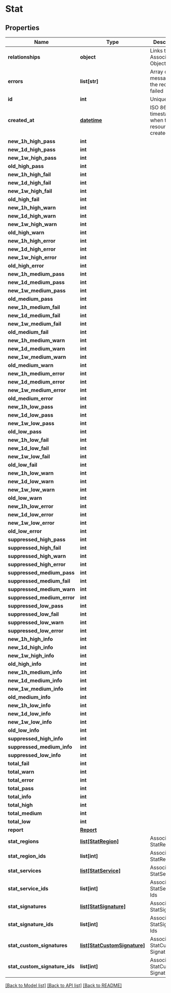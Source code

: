# Stat

## Properties
Name | Type | Description | Notes
------------ | ------------- | ------------- | -------------
**relationships** | **object** | Links to Associated Objects | [optional] 
**errors** | **list[str]** | Array of error messages if the request failed | [optional] 
**id** | **int** | Unique Id | [optional] 
**created_at** | [**datetime**](DateTime.md) | ISO 8601 timestamp when the resource was created | [optional] 
**new_1h_high_pass** | **int** |  | [optional] 
**new_1d_high_pass** | **int** |  | [optional] 
**new_1w_high_pass** | **int** |  | [optional] 
**old_high_pass** | **int** |  | [optional] 
**new_1h_high_fail** | **int** |  | [optional] 
**new_1d_high_fail** | **int** |  | [optional] 
**new_1w_high_fail** | **int** |  | [optional] 
**old_high_fail** | **int** |  | [optional] 
**new_1h_high_warn** | **int** |  | [optional] 
**new_1d_high_warn** | **int** |  | [optional] 
**new_1w_high_warn** | **int** |  | [optional] 
**old_high_warn** | **int** |  | [optional] 
**new_1h_high_error** | **int** |  | [optional] 
**new_1d_high_error** | **int** |  | [optional] 
**new_1w_high_error** | **int** |  | [optional] 
**old_high_error** | **int** |  | [optional] 
**new_1h_medium_pass** | **int** |  | [optional] 
**new_1d_medium_pass** | **int** |  | [optional] 
**new_1w_medium_pass** | **int** |  | [optional] 
**old_medium_pass** | **int** |  | [optional] 
**new_1h_medium_fail** | **int** |  | [optional] 
**new_1d_medium_fail** | **int** |  | [optional] 
**new_1w_medium_fail** | **int** |  | [optional] 
**old_medium_fail** | **int** |  | [optional] 
**new_1h_medium_warn** | **int** |  | [optional] 
**new_1d_medium_warn** | **int** |  | [optional] 
**new_1w_medium_warn** | **int** |  | [optional] 
**old_medium_warn** | **int** |  | [optional] 
**new_1h_medium_error** | **int** |  | [optional] 
**new_1d_medium_error** | **int** |  | [optional] 
**new_1w_medium_error** | **int** |  | [optional] 
**old_medium_error** | **int** |  | [optional] 
**new_1h_low_pass** | **int** |  | [optional] 
**new_1d_low_pass** | **int** |  | [optional] 
**new_1w_low_pass** | **int** |  | [optional] 
**old_low_pass** | **int** |  | [optional] 
**new_1h_low_fail** | **int** |  | [optional] 
**new_1d_low_fail** | **int** |  | [optional] 
**new_1w_low_fail** | **int** |  | [optional] 
**old_low_fail** | **int** |  | [optional] 
**new_1h_low_warn** | **int** |  | [optional] 
**new_1d_low_warn** | **int** |  | [optional] 
**new_1w_low_warn** | **int** |  | [optional] 
**old_low_warn** | **int** |  | [optional] 
**new_1h_low_error** | **int** |  | [optional] 
**new_1d_low_error** | **int** |  | [optional] 
**new_1w_low_error** | **int** |  | [optional] 
**old_low_error** | **int** |  | [optional] 
**suppressed_high_pass** | **int** |  | [optional] 
**suppressed_high_fail** | **int** |  | [optional] 
**suppressed_high_warn** | **int** |  | [optional] 
**suppressed_high_error** | **int** |  | [optional] 
**suppressed_medium_pass** | **int** |  | [optional] 
**suppressed_medium_fail** | **int** |  | [optional] 
**suppressed_medium_warn** | **int** |  | [optional] 
**suppressed_medium_error** | **int** |  | [optional] 
**suppressed_low_pass** | **int** |  | [optional] 
**suppressed_low_fail** | **int** |  | [optional] 
**suppressed_low_warn** | **int** |  | [optional] 
**suppressed_low_error** | **int** |  | [optional] 
**new_1h_high_info** | **int** |  | [optional] 
**new_1d_high_info** | **int** |  | [optional] 
**new_1w_high_info** | **int** |  | [optional] 
**old_high_info** | **int** |  | [optional] 
**new_1h_medium_info** | **int** |  | [optional] 
**new_1d_medium_info** | **int** |  | [optional] 
**new_1w_medium_info** | **int** |  | [optional] 
**old_medium_info** | **int** |  | [optional] 
**new_1h_low_info** | **int** |  | [optional] 
**new_1d_low_info** | **int** |  | [optional] 
**new_1w_low_info** | **int** |  | [optional] 
**old_low_info** | **int** |  | [optional] 
**suppressed_high_info** | **int** |  | [optional] 
**suppressed_medium_info** | **int** |  | [optional] 
**suppressed_low_info** | **int** |  | [optional] 
**total_fail** | **int** |  | [optional] 
**total_warn** | **int** |  | [optional] 
**total_error** | **int** |  | [optional] 
**total_pass** | **int** |  | [optional] 
**total_info** | **int** |  | [optional] 
**total_high** | **int** |  | [optional] 
**total_medium** | **int** |  | [optional] 
**total_low** | **int** |  | [optional] 
**report** | [**Report**](Report.md) |  | [optional] 
**stat_regions** | [**list[StatRegion]**](StatRegion.md) | Associated StatRegion | [optional] 
**stat_region_ids** | **list[int]** | Associated StatRegion Ids | [optional] 
**stat_services** | [**list[StatService]**](StatService.md) | Associated StatServices | [optional] 
**stat_service_ids** | **list[int]** | Associated StatService Ids | [optional] 
**stat_signatures** | [**list[StatSignature]**](StatSignature.md) | Associated StatSignatures | [optional] 
**stat_signature_ids** | **list[int]** | Associated StatSignature Ids | [optional] 
**stat_custom_signatures** | [**list[StatCustomSignature]**](StatCustomSignature.md) | Associated StatCustom Signatures | [optional] 
**stat_custom_signature_ids** | **list[int]** | Associated StatCustom Signature Ids | [optional] 

[[Back to Model list]](../README.md#documentation-for-models) [[Back to API list]](../README.md#documentation-for-api-endpoints) [[Back to README]](../README.md)


